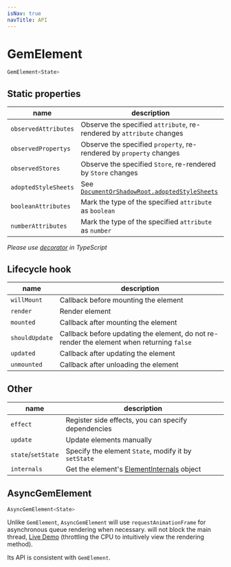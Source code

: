```yaml
---
isNav: true
navTitle: API
---
```


# GemElement

```ts
GemElement<State>
```

## Static properties

| name                 | description                                                           |
| -------------------- | --------------------------------------------------------------------- |
| `observedAttributes` | Observe the specified `attribute`, re-rendered by `attribute` changes |
| `observedPropertys`  | Observe the specified `property`, re-rendered by `property` changes   |
| `observedStores`     | Observe the specified `Store`, re-rendered by `Store` changes         |
| `adoptedStyleSheets` | See [`DocumentOrShadowRoot.adoptedStyleSheets`][1]                    |
| `booleanAttributes`  | Mark the type of the specified `attribute` as `boolean`               |
| `numberAttributes`   | Mark the type of the specified `attribute` as `number`                |

[1]: https://developer.mozilla.org/en-US/docs/Web/API/DocumentOrShadowRoot/adoptedStyleSheets

_Please use [decorator](./007-decorator) in TypeScript_

## Lifecycle hook

| name           | description                                                                               |
| -------------- | ----------------------------------------------------------------------------------------- |
| `willMount`    | Callback before mounting the element                                                      |
| `render`       | Render element                                                                            |
| `mounted`      | Callback after mounting the element                                                       |
| `shouldUpdate` | Callback before updating the element, do not re-render the element when returning `false` |
| `updated`      | Callback after updating the element                                                       |
| `unmounted`    | Callback after unloading the element                                                      |

## Other

| name               | description                                          |
| ------------------ | ---------------------------------------------------- |
| `effect`           | Register side effects, you can specify dependencies  |
| `update`           | Update elements manually                             |
| `state`/`setState` | Specify the element `State`, modify it by `setState` |
| `internals`        | Get the element's [ElementInternals][2] object       |

[2]: https://html.spec.whatwg.org/multipage/custom-elements.html#the-elementinternals-interface

## AsyncGemElement

```ts
AsyncGemElement<State>
```

Unlike `GemElement`, `AsyncGemElement` will use `requestAnimationFrame` for asynchronous queue rendering when necessary. will not block the main thread, [Live Demo](https://gem-examples.netlify.com/perf-demo/) (throttling the CPU to intuitively view the rendering method).

Its API is consistent with `GemElement`.
